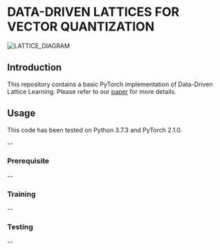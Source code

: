 # DATA-DRIVEN LATTICES FOR VECTOR QUANTIZATION
![LATTICE_DIAGRAM](https://github.com/BokoAssaf/DeepLatticeUVEQ/assets/143960995/0111f515-3797-4c60-ae0e-8666dd969e45)
## Introduction


This repository contains a basic PyTorch implementation of Data-Driven Lattice Learning. Please refer to our [paper](https://drive.google.com/file/d/1HFgmjkefbeS7VPKzJMlHkIPQede9Id5S/view?usp=sharing) for more details.
## Usage
This code has been tested on Python 3.7.3 and PyTorch 2.1.0.


--

### Prerequisite

--

### Training

--

### Testing

--

